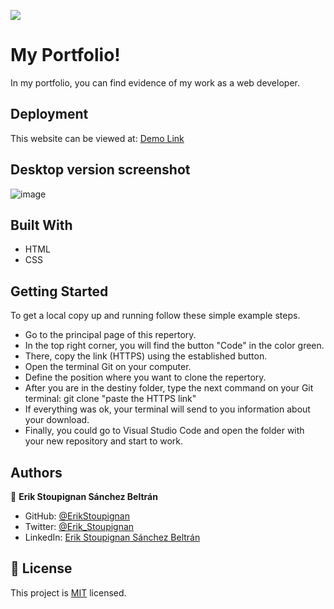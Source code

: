 ![](https://img.shields.io/badge/Microverse-blueviolet)

# My Portfolio!

 In my portfolio, you can find evidence of my work as a web developer.

## Deployment
This website can be viewed at: [Demo Link](https://resume-erik-sanchez-beltran.netlify.app/)

## Desktop version screenshot

![image](https://user-images.githubusercontent.com/106561762/178395159-23b149ba-5ae7-4f2d-b3f4-7fae0c491769.png)

## Built With

- HTML
- CSS

## Getting Started
To get a local copy up and running follow these simple example steps.

- Go to the principal page of this repertory.
- In the top right corner, you will find the button "Code" in the color green.
- There, copy the link (HTTPS) using the established button.
- Open the terminal Git on your computer.
- Define the position where you want to clone the repertory.
- After you are in the destiny folder, type the next command on your Git terminal: git clone  "paste the HTTPS link"
- If everything was ok, your terminal will send to you information about your download. 
- Finally, you could go to Visual Studio Code and open the folder with your new repository and start to work.

## Authors

👤 **Erik Stoupignan Sánchez Beltrán**

- GitHub: [@ErikStoupignan](https://github.com/ErikStoupignan)
- Twitter: [@Erik_Stoupignan](https://twitter.com/Erik_Stoupignan)
- LinkedIn: [Erik Stoupignan Sánchez Beltrán](https://www.linkedin.com/in/erik-stoupignan-s%C3%A1nchez-beltr%C3%A1n-393180238/)

## 📝 License

This project is [MIT](./MIT.md) licensed.
